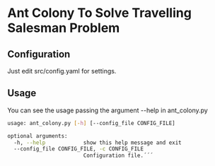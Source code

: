 # Ant Colony To Solve Travelling Salesman Problem

## Configuration

Just edit src/config.yaml for settings.

## Usage

You can see the usage passing the argument --help in ant_colony.py
```sh
usage: ant_colony.py [-h] [--config_file CONFIG_FILE]

optional arguments:
  -h, --help            show this help message and exit
  --config_file CONFIG_FILE, -c CONFIG_FILE
                        Configuration file.´´´
